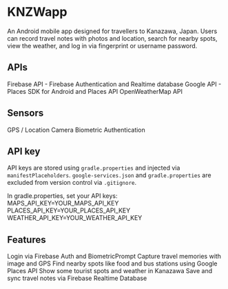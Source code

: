 # KNZWapp

An Android mobile app designed for travellers to Kanazawa, Japan. Users can record travel notes with photos and location, search for nearby spots, view the weather, and log in via fingerprint or username password.

## APIs
Firebase API - Firebase Authentication and Realtime database
Google API - Places SDK for Android and Places API
OpenWeatherMap API

## Sensors
GPS / Location
Camera
Biometric Authentication

## API key
API keys are stored using `gradle.properties` and injected via `manifestPlaceholders`.
`google-services.json` and `gradle.properties` are excluded from version control via `.gitignore`.

In gradle.properties, set your API keys:
MAPS_API_KEY=YOUR_MAPS_API_KEY
PLACES_API_KEY=YOUR_PLACES_API_KEY
WEATHER_API_KEY=YOUR_WEATHER_API_KEY

## Features
Login via Firebase Auth and BiometricPrompt
Capture travel memories with image and GPS
Find nearby spots like food and bus stations using Google Places API
Show some tourist spots and weather in Kanazawa
Save and sync travel notes via Firebase Realtime Database

